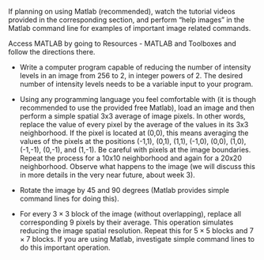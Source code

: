 If planning on using Matlab (recommended), watch the tutorial videos provided in the corresponding section, and perform “help images” in the Matlab command line for examples of important image related commands.

Access MATLAB by going to Resources - MATLAB and Toolboxes and follow the directions there.

* Write a computer program capable of reducing the number of intensity levels in an image from 256 to 2, in integer powers of 2. The desired number of intensity levels needs to be a variable input to your program.

* Using any programming language you feel comfortable with (it is though recommended to use the provided free Matlab), load an image and then perform a simple spatial 3x3 average of image pixels. In other words, replace the value of every pixel by the average of the values in its 3x3 neighborhood. If the pixel is located at (0,0), this means averaging the values of the pixels at the positions (-1,1), (0,1), (1,1), (-1,0), (0,0), (1,0), (-1,-1), (0,-1), and (1,-1). Be careful with pixels at the image boundaries. Repeat the process for a 10x10 neighborhood and again for a 20x20 neighborhood. Observe what happens to the image (we will discuss this in more details in the very near future, about week 3).

* Rotate the image by 45 and 90 degrees (Matlab provides simple command lines for doing this).

* For every  $3 \times 3$ block of the image (without overlapping), replace all corresponding 9 pixels by their average. This operation simulates reducing the image spatial resolution. Repeat this for  $5 \times 5$ blocks and $7 \times 7$ blocks. If you are using Matlab, investigate simple command lines to do this important operation.


